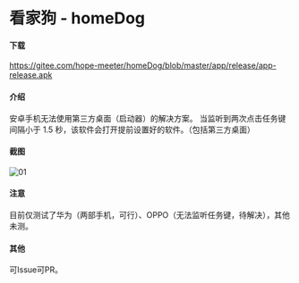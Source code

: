 # 看家狗 - homeDog
#### 下载

https://gitee.com/hope-meeter/homeDog/blob/master/app/release/app-release.apk

#### 介绍
安卓手机无法使用第三方桌面（启动器）的解决方案。
当监听到两次点击任务键间隔小于 1.5 秒，该软件会打开提前设置好的软件。（包括第三方桌面）

#### 截图

![01](https://gitee.com/hope-meeter/homeDog/blob/master/pic/01.png)

#### 注意

目前仅测试了华为（两部手机，可行）、OPPO（无法监听任务键，待解决），其他未测。

#### 其他
可Issue可PR。

